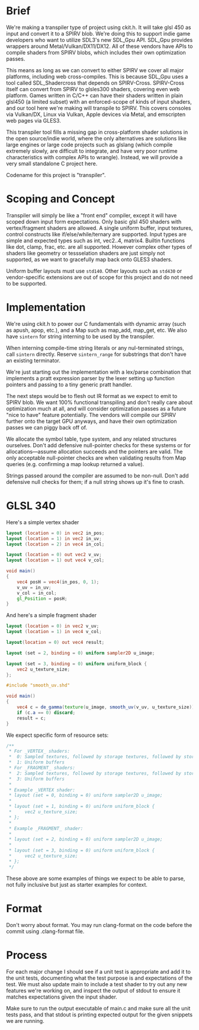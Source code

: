 # Brief

We're making a transpiler type of project using ckit.h. It will take glsl 450 as input and convert it to a SPIRV blob. We're doing this to support indie game developers who want to utilize SDL3's new SDL_Gpu API. SDL_Gpu provides wrappers around Metal/Vulkan/DX11/DX12. All of these vendors have APIs to compile shaders from SPIRV blobs, which includes their own optimization passes.

This means as long as we can convert to either SPIRV we cover all major platforms, including web cross-compiles. This is because SDL_Gpu uses a tool called SDL_Shadercross that depends on SPIRV-Cross. SPIRV-Cross itself can convert from SPIRV to glsles300 shaders, covering even web platform. Games written in C/C++ can have their shaders written in plain glsl450 (a limited subset) with an enforced-scope of kinds of input shaders, and our tool here we're making will transpile to SPIRV. This covers consoles via Vulkan/DX, Linux via Vulkan, Apple devices via Metal, and emscripten web pages via GLES3.

This transpiler tool fills a missing gap in cross-platform shader solutions in the open source/indie world, where the only alternatives are solutions like large engines or large code projects such as glslang (which compile extremely slowly, are difficult to integrate, and have very poor runtime characteristics with complex APIs to wrangle). Instead, we will provide a very small standalone C project here.

Codename for this project is "transpiler".

# Scoping and Concept

Transpiler will simply be like a "front end" compiler, except it will have scoped down input form expectations. Only basic glsl 450 shaders with vertex/fragment shaders are allowed. A single uniform buffer, input textures, control constructs like if/else/while/ternary are supported. Input types are simple and expected types such as int, vec2..4, matrix4. Builtin functions like dot, clamp, frac, etc. are all supported. However complex other types of shaders like geometry or tessselation shaders are just simply not supported, as we want to gracefully map back onto GLES3 shaders.

Uniform buffer layouts must use `std140`. Other layouts such as `std430` or vendor-specific extensions are out of scope for this project and do not need to be supported.

# Implementation

We're using ckit.h to power our C fundamentals with dynamic array (such as apush, apop, etc.), and a Map such as map_add, map_get, etc. We also have `sintern` for string interning to be used by the transpiler.

When interning compile-time string literals or any nul-terminated strings, call `sintern` directly. Reserve `sintern_range` for substrings that don't have an existing terminator.

We're just starting out the implementation with a lex/parse combination that implements a pratt expression parser by the lexer setting up function pointers and passing to a tiny generic pratt handler.

The next steps would be to flesh out IR format as we expect to emit to SPIRV blob. We want 100% functional transpiling and don't really care about optimization much at all, and will consider optimization passes as a future "nice to have" feature potentially. The vendors will compile our SPIRV further onto the target GPU anyways, and have their own optimization passes we can piggy back off of.

We allocate the symbol table, type system, and any related structures ourselves. Don't add defensive null-pointer checks for these systems or for allocations—assume allocation succeeds and the pointers are valid. The only acceptable null-pointer checks are when validating results from Map queries (e.g. confirming a map lookup returned a value).

Strings passed around the compiler are assumed to be non-null. Don't add defensive null checks for them; if a null string shows up it's fine to crash.

# GLSL 340

Here's a simple vertex shader

```glsl
layout (location = 0) in vec2 in_pos;
layout (location = 1) in vec2 in_uv;
layout (location = 2) in vec4 in_col;

layout (location = 0) out vec2 v_uv;
layout (location = 1) out vec4 v_col;

void main()
{
    vec4 posH = vec4(in_pos, 0, 1);
    v_uv = in_uv;
    v_col = in_col;
    gl_Position = posH;
}
```

And here's a simple fragment shader

```glsl
layout (location = 0) in vec2 v_uv;
layout (location = 1) in vec4 v_col;

layout(location = 0) out vec4 result;

layout (set = 2, binding = 0) uniform sampler2D u_image;

layout (set = 3, binding = 0) uniform uniform_block {
    vec2 u_texture_size;
};

#include "smooth_uv.shd"

void main()
{
    vec4 c = de_gamma(texture(u_image, smooth_uv(v_uv, u_texture_size)));
    if (c.a == 0) discard;
    result = c;
}
```

We expect specific form of resource sets:

```glsl
/**
 * For _VERTEX_ shaders:
 *  0: Sampled textures, followed by storage textures, followed by storage buffers
 *  1: Uniform buffers
 * For _FRAGMENT_ shaders:
 *  2: Sampled textures, followed by storage textures, followed by storage buffers
 *  3: Uniform buffers
 * 
 * Example _VERTEX shader:
 * layout (set = 0, binding = 0) uniform sampler2D u_image;
 * 
 * layout (set = 1, binding = 0) uniform uniform_block {
 *     vec2 u_texture_size;
 * };
 * 
 * Example _FRAGMENT_ shader:
 * 
 * layout (set = 2, binding = 0) uniform sampler2D u_image;
 * 
 * layout (set = 3, binding = 0) uniform uniform_block {
 *     vec2 u_texture_size;
 * };
 */
```

These above are some examples of things we expect to be able to parse, not fully inclusive but just as starter examples for context.

# Format

Don't worry about format. You may run clang-format on the code before the commit using .clang-format file.

# Process

For each major change I should see if a unit test is appropriate and add it to the unit tests, documenting what the test purpose is and expectations of the test. We must also update main to include a test shader to try out any new features we're working on, and inspect the output of stdout to ensure it matches expectations given the input shader.

Make sure to run the output executable of main.c and make sure all the unit tests pass, and that stdout is printing expected output for the given snippets we are running.